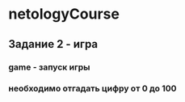 # netologyCourse

## Задание 2 - игра

### game - запуск игры

### необходимо отгадать цифру от 0 до 100
